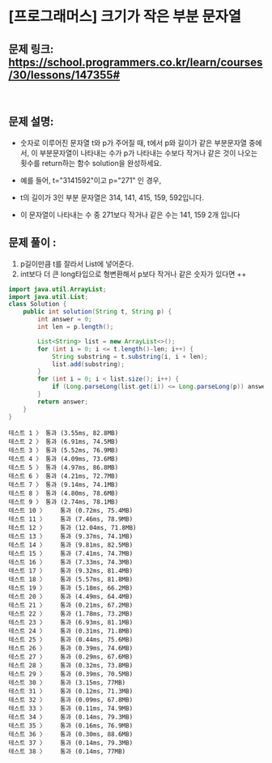 # [프로그래머스] 크기가 작은 부분 문자열

## 문제 링크: https://school.programmers.co.kr/learn/courses/30/lessons/147355#

<br/>

## 문제 설명:

- 숫자로 이루어진 문자열 t와 p가 주어질 때, t에서 p와 길이가 같은 부분문자열 중에서, 이 부분문자열이 나타내는 수가 p가 나타내는 수보다 작거나 같은 것이 나오는 횟수를 return하는 함수 solution을 완성하세요.

- 예를 들어, t="3141592"이고 p="271" 인 경우, 
- t의 길이가 3인 부분 문자열은 314, 141, 415, 159, 592입니다. 
- 이 문자열이 나타내는 수 중 271보다 작거나 같은 수는 141, 159 2개 입니다

## 문제 풀이 :

1. p길이만큼 t를 잘라서 List에 넣어준다.
2. int보다 더 큰 long타입으로 형변환해서 p보다 작거나 같은 숫자가 있다면 ++

```java
import java.util.ArrayList;
import java.util.List;
class Solution {
    public int solution(String t, String p) {
        int answer = 0;
        int len = p.length();

        List<String> list = new ArrayList<>();
        for (int i = 0; i <= t.length()-len; i++) {
            String substring = t.substring(i, i + len);
            list.add(substring);
        }
        for (int i = 0; i < list.size(); i++) {
            if (Long.parseLong(list.get(i)) <= Long.parseLong(p)) answer++;
        }
        return answer;
    }
}
```
```text
테스트 1 〉	통과 (3.55ms, 82.8MB)
테스트 2 〉	통과 (6.91ms, 74.5MB)
테스트 3 〉	통과 (5.52ms, 76.9MB)
테스트 4 〉	통과 (4.09ms, 73.6MB)
테스트 5 〉	통과 (4.97ms, 86.8MB)
테스트 6 〉	통과 (4.21ms, 72.7MB)
테스트 7 〉	통과 (9.14ms, 74.1MB)
테스트 8 〉	통과 (4.80ms, 78.6MB)
테스트 9 〉	통과 (2.74ms, 78.1MB)
테스트 10 〉	통과 (0.72ms, 75.4MB)
테스트 11 〉	통과 (7.46ms, 78.9MB)
테스트 12 〉	통과 (12.04ms, 71.8MB)
테스트 13 〉	통과 (9.37ms, 74.1MB)
테스트 14 〉	통과 (9.81ms, 82.5MB)
테스트 15 〉	통과 (7.41ms, 74.7MB)
테스트 16 〉	통과 (7.33ms, 74.3MB)
테스트 17 〉	통과 (9.32ms, 81.4MB)
테스트 18 〉	통과 (5.57ms, 81.8MB)
테스트 19 〉	통과 (5.18ms, 66.2MB)
테스트 20 〉	통과 (4.49ms, 64.4MB)
테스트 21 〉	통과 (0.21ms, 67.2MB)
테스트 22 〉	통과 (1.78ms, 73.2MB)
테스트 23 〉	통과 (6.93ms, 81.1MB)
테스트 24 〉	통과 (0.31ms, 71.8MB)
테스트 25 〉	통과 (0.44ms, 75.6MB)
테스트 26 〉	통과 (0.39ms, 74.6MB)
테스트 27 〉	통과 (0.29ms, 67.6MB)
테스트 28 〉	통과 (0.32ms, 73.8MB)
테스트 29 〉	통과 (0.39ms, 70.5MB)
테스트 30 〉	통과 (3.15ms, 77MB)
테스트 31 〉	통과 (0.12ms, 71.3MB)
테스트 32 〉	통과 (0.09ms, 67.8MB)
테스트 33 〉	통과 (0.11ms, 74.9MB)
테스트 34 〉	통과 (0.14ms, 79.3MB)
테스트 35 〉	통과 (0.16ms, 76.9MB)
테스트 36 〉	통과 (0.30ms, 88.6MB)
테스트 37 〉	통과 (0.14ms, 79.3MB)
테스트 38 〉	통과 (0.14ms, 77MB)
```